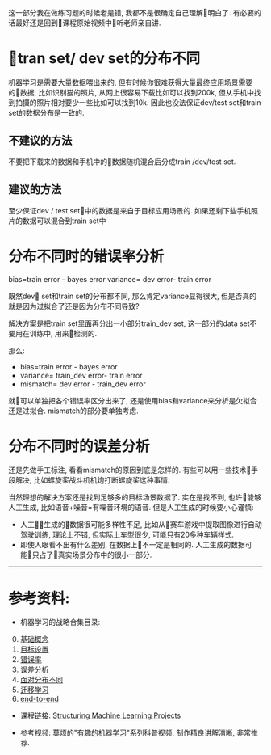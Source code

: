 <!--
.. title: 机器学习的战略(4)--面对分布不同
.. slug: ji-qi-xue-xi-de-zhan-lue-4-mian-dui-fen-bu-bu-tong
.. date: 2017-12-19 01:23:16 UTC+08:00
.. tags: ML, 教程, 现代眼科医生知识扩展包
.. category: tutorial
.. link:
.. description:
.. type: text
-->

这一部分我在做练习题的时候老是错, 我都不是很确定自己理解明白了. 有必要的话最好还是回到课程原始视频中听老师亲自讲.
<!-- TEASER_END -->

# tran set/ dev set的分布不同

机器学习是需要大量数据喂出来的, 但有时候你很难获得大量最终应用场景需要的数据, 比如识别猫的照片, 从网上很容易下载比如可以找到200k, 但从手机中找到拍摄的照片相对要少一些比如可以找到10k. 因此也没法保证dev/test set和train set的数据分布是一致的.

## 不建议的方法
不要把下载来的数据和手机中的数据随机混合后分成train /dev/test set.

## 建议的方法
至少保证dev / test set中的数据是来自于目标应用场景的. 如果还剩下些手机照片的数据可以混合到train set中

# 分布不同时的错误率分析

bias=train error - bayes error
variance= dev error- train error

既然dev set和train set的分布都不同, 那么肯定variance显得很大, 但是否真的就是因为过拟合了还是因为分布不同导致?

解决方案是把train set里面再分出一小部分train_dev set, 这一部分的data set不要用在训练中, 用来检测的.

那么:
* bias=train error - bayes error
* variance= train_dev error- train error
* mismatch= dev error - train_dev error

就可以单独把各个错误率区分出来了, 还是使用bias和variance来分析是欠拟合还是过拟合. mismatch的部分要单独考虑.

# 分布不同时的误差分析

还是先做手工标注, 看看mismatch的原因到底是怎样的. 有些可以用一些技术手段解决, 比如螺旋桨战斗机机炮打断螺旋桨这种事情.

当然理想的解决方案还是找到足够多的目标场景数据了. 实在是找不到, 也许能够人工生成, 比如语音+噪音=有噪音环境的语音. 但是人工生成的时候要小心谨慎:

* 人工生成的数据很可能多样性不足, 比如从赛车游戏中提取图像进行自动驾驶训练, 理论上不错, 但实际上车型很少, 可能只有20多种车辆样式.
* 即使人眼看不出有什么差别, 在数据上不一定是相同的. 人工生成的数据可能只占了真实场景分布中的很小一部分.

----
# 参考资料:
* 机器学习的战略合集目录:

0. [基础概念](http://www.jianshu.com/p/605bb2d6da5e)
1. [目标设置](http://www.jianshu.com/p/e5f2d53493ff)
2. [错误率](http://www.jianshu.com/p/9ec8e8c7b58c)
3. [误差分析](http://www.jianshu.com/p/b841fc1f7c40)
4. [面对分布不同](http://www.jianshu.com/p/4e1ad322deb5)
5. [迁移学习](http://www.jianshu.com/p/e2993f594767)
6. [end-to-end](http://www.jianshu.com/p/92bf4af48804)

* 课程链接:
[Structuring Machine Learning Projects](https://www.coursera.org/learn/machine-learning-projects/home/welcome)

* 参考视频:
莫烦的"[有趣的机器学习](https://morvanzhou.github.io/tutorials/machine-learning/ML-intro/)"系列科普视频, 制作精良讲解清晰, 非常推荐.  
